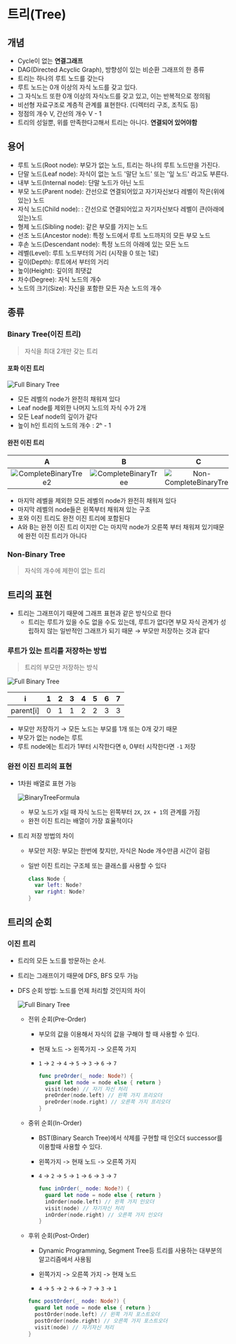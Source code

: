 # 트리(Tree)

## 개념

- Cycle이 없는 **연결그래프**
- DAG(Directed Acyclic Graph), 방향성이 있는 비순환 그래프의 한 종류  
- 트리는 하나의 루트 노드를 갖는다
- 루트 노드는 0개 이상의 자식 노드를 갖고 있다.
- 그 자식노드 또한 0개 이상의 자식노드를 갖고 있고, 이는 반복적으로 정의됨
- 비선형 자료구조로 계층적 관계를 표현한다. (디렉터리 구조, 조직도 등)
- 정점의 개수 V, 간선의 개수 V - 1
- 트리의 성일뿐, 위를 만족한다고해서 트리는 아니다. **연결되어 있어야함**

## 용어

- 루트 노드(Root node): 부모가 없는 노드, 트리는 하나의 루트 노드만을 가진다.
- 단말 노드(Leaf node): 자식이 없는 노드 '말단 노드' 또는 '잎 노드' 라고도 부른다.
- 내부 노드(Internal node): 단말 노드가 아닌 노드
- 부모 노드(Parent node): 간선으로 연결되어있고 자기자신보다 레벨이 작은(위에 있는) 노드
- 자식 노드(Child node): : 간선으로 연결되어있고 자기자신보다 레벨이 큰(아래에 있는)노드
- 형제 노드(Sibling node): 같은 부모를 가지는 노드
- 선조 노드(Ancestor node): 특정 노드에서 루트 노드까지의 모든 부모 노드
- 후손 노드(Descendant node): 특정 노드의 아래에 있는 모든 노드
- 레벨(Level): 루트 노드부터의 거리 (시작을 0 또는 1로)
- 깊이(Depth): 루트에서 부터의 거리
- 높이(Height): 깊이의 최댓값
- 차수(Degree): 자식 노드의 개수
- 노드의 크기(Size): 자신을 포함한 모든 자손 노드의 개수



## 종류

### Binary Tree(이진 트리)

> 자식을 최대 2개만 갖는 트리



#### 포화 이진 트리

![Full Binary Tree](https://github.com/JoongChangYang/DataStructure/blob/master/Assets/FullBinaryTree.png)

- 모든 레벨의 node가 완전히 채워져 있다
- Leaf node를 제외한 나머지 노드의 자식 수가 2개
- 모든 Leaf node의 깊이가 같다
- 높이 h인 트리의 노드의 개수 : 2ʰ - 1



#### 완전 이진 트리

|                              A                               |                              B                               |                              C                               |
| :----------------------------------------------------------: | :----------------------------------------------------------: | :----------------------------------------------------------: |
| ![CompleteBinaryTree2](https://github.com/JoongChangYang/DataStructure/blob/master/Assets/CompleteBinaryTree2.png) | ![CompleteBinaryTree](https://github.com/JoongChangYang/DataStructure/blob/master/Assets/CompleteBinaryTree.png) | ![Non-CompleteBinaryTree](https://github.com/JoongChangYang/DataStructure/blob/master/Assets/Non-CompleteBinaryTree.png) |



- 마지막 레벨을 제외한 모든 레벨의 node가 완전히 채워져 있다
- 마지막 레벨의 node들은 왼쪽부터 채워져 있는 구조
- 포와 이진 트리도 완전 이진 트리에 포함된다
- A와 B는 완전 이진 트리 이지만 C는 마지막 node가 오른쪽 부터 채워져 있기때문에 완전 이진 트리가 아니다



### Non-Binary Tree

> 자식의 개수에 제한이 없는 트리



## 트리의 표현

- 트리는 그래프이기 때문에 그래프 표현과 같은 방식으로 한다
  - 트리는 루트가 있을 수도 없을 수도 있는데, 루트가 없다면 부모 자식 관계가 성립하지 않는 일반적인 그래프가 되기 때문 → 부모만 저장하는 것과 같다

### 루트가 있는 트리를 저장하는 방법

> 트리의 부모만 저장하는 방식

![Full Binary Tree](https://github.com/JoongChangYang/DataStructure/blob/master/Assets/FullBinaryTree.png)

| i         | 1    | 2    | 3    | 4    | 5    | 6    | 7    |
| --------- | ---- | ---- | ---- | ---- | ---- | ---- | ---- |
| parent[i] | 0    | 1    | 1    | 2    | 2    | 3    | 3    |

- 부모만 저장하기 → 모든 노드는 부모를 1개 또는 0개 갖기 때문
- 부모가 없는 node는 루트
- 루트 node에는 트리가 1부터 시작한다면 `0`, 0부터 시작한다면 `-1` 저장



### 완전 이진 트리의 표현

- 1차원 배열로 표현 가능

  ![BinaryTreeFormula](https://github.com/JoongChangYang/DataStructure/blob/master/Assets/BinaryTreeFormula.png)

  - 부모 노드가 `X`일 때 자식 노드는 왼쪽부터 `2X`, `2X + 1`의 관계를 가짐
  - 완전 이진 트리는 배열이 가장 효율적이다

- 트리 저장 방법의 차이

  - 부모만 저장: 부모는 한번에 찾지만, 자식은 Node 개수만큼 시간이 걸림

  - 일반 이진 트리는 구조체 또는 클래스를 사용할 수 있다

    ```swift
    class Node {
      var left: Node?
      var right: Node?
    }
    ```

    

## 트리의 순회

### 이진 트리

- 트리의 모든 노드를 방문하는 순서.

- 트리는 그래프이기 때문에 DFS, BFS 모두 가능

- DFS 순회 방법: 노드를 언제 처리할 것인지의 차이

  ![Full Binary Tree](https://github.com/JoongChangYang/DataStructure/blob/master/Assets/FullBinaryTree.png)

  - 전위 순회(Pre-Order)

    - 부모의 값을 이용해서 자식의 값을 구해야 할 때 사용할 수 있다.

    - 현재 노드 -> 왼쪽가지 -> 오른쪽 가지
  
    - `1` → `2` → `4` → `5` → `3` → `6` → `7`
  
      ```swift
      func preOrder(_ node: Node?) {
        guard let node = node else { return }
        visit(node) // 자기 자신 처리
        preOrder(node.left) // 왼쪽 가지 프리오더
        preOrder(node.right) // 오른쪽 가지 프리오더
  	  }
      ```

      

  - 중위 순회(In-Order)

    - BST(Binary Search Tree)에서 삭제를 구현할 때 인오더 successor를 이용할때 사용할 수 있다.
  
    - 왼쪽가지 -> 현재 노드 -> 오른쪽 가지
  
    - `4` → `2` → `5` → `1` → `6` → `3` → `7` 
  
      ```swift
      func inOrder(_ node: Node?) {
        guard let node = node else { return }
        inOrder(node.left) // 왼쪽 가지 인오더
        visit(node) // 자기자신 처리
        inOrder(node.right) // 오른쪽 가지 인오더
      }
      ```

  - 후위 순회(Post-Order)
  
    - Dynamic Programming, Segment Tree등 트리를 사용하는 대부분의 알고리즘에서 사용됨
  
    - 왼쪽가지 -> 오른쪽 가지 -> 현재 노드
  
    - `4` → `5` → `2` → `6` → `7` → `3` → `1`
    
    ```swift
    func postOrder(_ node: Node?) {
      guard let node = node else { return }
      postOrder(node.left) // 왼쪽 가지 포스트오더
      postOrder(node.right) // 오른쪽 가지 포스트오더
      visit(node) // 자기자신 처리
    }
    ```
    
      
  
  
